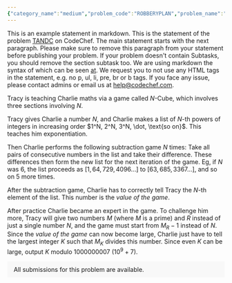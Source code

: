 ```yaml
---
{"category_name":"medium","problem_code":"ROBBERYPLAN","problem_name":"Scrupulous Robbery Plan","problemComponents":{"constraints":"- $1\\le n\\le 1\\,000$\n- $1\\le k\\le 10^6$\n- $k\\le w\\le kn$. Notice that under these constraints, one can show that there are $k$ jewels with a total weight equal to $w$.\n- $1\\le a_i\\le 10^9$ for all $i= 1, 2,\\dots, n$.","constraintsState":true,"subtasks":"- 30 points : $1 \\leq R \\leq 10000$\n- 70 points : $1 \\leq R \\leq 10^9$\n","subtasksState":false,"inputFormat":"- The first line contains the three integers $n$, $k$, $w$ — the number of types of jewels, the number of jewels you will steal, the total weight of the jewels you will steal. \n- The second line contains the $n$ integers $a_1, a_2, \\ldots, a_n$ — the values in euros of the jewels.","inputFormatState":true,"outputFormat":"Print the maximum possible total value, in euros, of the stolen jewels if the robbery satisfies the constraints described in the statement.","outputFormatState":true,"sampleTestCases":{"0":{"id":1,"input":"3 2 4\n11 10 8\n","output":20,"explanation":"There are $3$ types of jewels:\n\n1. The first type weighs $1$ gram and is worth $11$ euros.\n2. The second type weighs $2$ grams and is worth $10$ euros.\n3. The third type weighs $3$ grams and is worth $8$ euros.\n\nThe plan is to steal $2$ jewels with a total weight of $4$ grams. There are two valid choices of jewels to steal:\n\n- We may steal one jewel of type $1$ and one jewel of type $3$. In this way, the value of the stolen jewels would be $11 + 8 = 19$.\n- We may steal two jewels of type $2$. In this way, the value of the stolen jewels would be $2\\cdot 10 = 20$.","isDeleted":false},"1":{"id":2,"input":"3 3 6\n10 5 8\n","output":23,"explanation":"The plan is to steal $3$ jewels with a total weight of $6$ grams. There are two valid choices of jewels to steal:\n\n- We may steal one jewel of type $1$, one jewel of type $2$, and one jewel of type $3$. In this way, the value of the stolen jewels would be $10 + 5 + 8=23$.\n- We may steal three jewels of type $2$. In this way, the value of the stolen jewels would be $3\\cdot 5 = 15$.","isDeleted":false},"2":{"id":3,"input":"2 1000000 1994294\n454353453 941594523\n","output":938814325454580,"explanation":"There is only one valid choice of jewels to steal: $5706$ jewels of type $1$ and $994294$ jewels of type $2$. In this way, the value of the stolen jewels would be $5706\\cdot 454353453 + 994294\\cdot 941594523 = 938814325454580$.\n","isDeleted":false},"3":{"id":4,"input":"5 11 40\n15 14 14 12 12\n","output":146,"explanation":"There are many valid choices of jewels to steal, one of the optimal choices (i.e., one of the choices which achieves the maximum total value of $146$) is: one jewel of type $2$, six jewels of type $3$, four jewels of type $5$.","isDeleted":false}}},"video_editorial_url":"","languages_supported":{"0":"CPP14","1":"C","2":"JAVA","3":"PYTH 3.6","4":"CPP17","5":"PYTH","6":"PYP3","7":"CS2","8":"ADA","9":"PYPY","10":"TEXT","11":"PAS fpc","12":"NODEJS","13":"RUBY","14":"PHP","15":"GO","16":"HASK","17":"TCL","18":"PERL","19":"SCALA","20":"LUA","21":"kotlin","22":"BASH","23":"JS","24":"LISP sbcl","25":"rust","26":"PAS gpc","27":"BF","28":"CLOJ","29":"R","30":"D","31":"CAML","32":"FORT","33":"ASM","34":"swift","35":"FS","36":"WSPC","37":"LISP clisp","38":"SQL","39":"SCM guile","40":"PERL6","41":"ERL","42":"CLPS","43":"ICK","44":"NICE","45":"PRLG","46":"ICON","47":"COB","48":"SCM chicken","49":"PIKE","50":"SCM qobi","51":"ST","52":"SQLQ","53":"NEM"},"max_timelimit":1,"source_sizelimit":50000,"problem_author":"dario2994","problem_tester":"","date_added":"5-01-2022","tags":{"0":"dario2994","1":"medium","2":"snckfl21","3":"snckfp21"},"problem_difficulty_level":"Unavailable","best_tag":"","editorial_url":"https://discuss.codechef.com/problems/ROBBERYPLAN","time":{"view_start_date":1641747600,"submit_start_date":1641747600,"visible_start_date":1641747600,"end_date":1735669800},"is_direct_submittable":false,"problemDiscussURL":"https://discuss.codechef.com/search?q=ROBBERYPLAN","is_proctored":false,"visitedContests":{},"layout":"problem"}
---
```

This is an example statement in markdown. This is the statement of the problem [TANDC](https://codechef.com/problems/TANDC) on CodeChef. The main statement starts with the next paragraph. Please make sure to remove this paragraph from your statement before publishing your problem. If your problem doesn't contain Subtasks, you should remove the section subtask too. We are using markdown the syntax of which can be seen [at](https://github.com/showdownjs/showdown/wiki/Showdown's-Markdown-syntax). We request you to not use any HTML tags in the statement, e.g. no p, ul, li, pre, br or b tags. If you face any issue, please contact admins or email us at help@codechef.com.

Tracy is teaching Charlie maths via a game called $N$-Cube, which involves three sections involving $N$.

Tracy gives Charlie a number $N$, and Charlie makes a list of $N$-th powers of integers in increasing order $1^N, 2^N, 3^N, \dot, \text{so on}$. This teaches him exponentiation.

Then Charlie performs the following subtraction game $N$ times: Take all pairs of consecutive numbers in the list and take their difference. These differences then form the new list for the next iteration of the game. Eg, if $N$ was 6, the list proceeds as $[1, 64, 729, 4096 ... ]$ to $[63, 685, 3367 ...]$, and so on $5$ more times.

After the subtraction game, Charlie has to correctly tell Tracy the $N$-th element of the list. This number is the *value of the game*.

After practice Charlie became an expert in the game. To challenge him more, Tracy will give two numbers $M$ (where $M$ is a prime) and $R$ instead of just a single number $N$, and the game must start from $M_R - 1$ instead of $N$. Since the *value of the game* can now become large, Charlie just have to tell the largest integer $K$ such that $M_K$ divides this number. Since even $K$ can be large, output $K$ modulo 1000000007 ($10^9 + 7$).

<aside style='background: #f8f8f8;padding: 10px 15px;'><div>All submissions for this problem are available.</div></aside>
